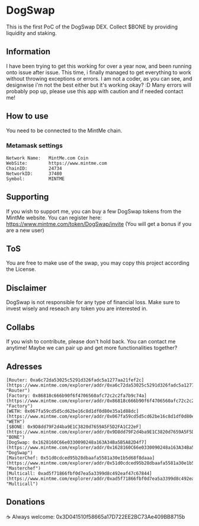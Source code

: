 # DogSwap

This is the first PoC of the DogSwap DEX. 
Collect $BONE by providing liquidity and staking.

## Information

I have been trying to get this working for over a year now, and been running onto issue after issue.
This time, i finally managed to get everything to work without throwing exceptions or errors.
I am not a coder, as you can see, and designwise i'm not the best either but it's working okay? :D
Many errors will probably pop up, please use this app with caution and if needed contact me!


## How to use

You need to be connected to the MintMe chain. 

### Metamask settings
```
Network Name:   MintMe.com Coin
WebSite:        https://www.mintme.com
ChainID:        24734
NetworkID:      37480
Symbol:         MINTME
```

## Supporting

If you wish to support me, you can buy a few DogSwap tokens from the MintMe website.
You can register here: https://www.mintme.com/token/DogSwap/invite (You will get a bonus if you are a new user)

## ToS

You are free to make use of the swap, you may copy this project according the License. 

## Disclaimer

DogSwap is not responsible for any type of financial loss. 
Make sure to invest wisely and reseach any token you are interested in. 

## Collabs

If you wish to contribute, please don't hold back. You can contact me anytime!
Maybe we can pair up and get more functionalities together?

## Adresses
```
[Router: 0xa6c72da53025c5291d326fadc5a1277aa21fef2c](https://www.mintme.com/explorer/addr/0xa6c72da53025c5291d326fadc5a1277aa21fef2c "Router") 
[Factory: 0x86818c666b90f6f4706560afc72c2c2fa7b9c74a](https://www.mintme.com/explorer/addr/0x86818c666b90f6f4706560afc72c2c2fa7b9c74a "Factory")
[WETH: 0x067fa59cd5d5cd62be16c8d1df0d80e35a1d88dc](https://www.mintme.com/explorer/addr/0x067fa59cd5d5cd62be16c8d1df0d80e35a1d88dc "WETH")
[$BONE: 0x9D8dd79F2d4ba9E1C3820d7659A5F5D2FA1C22eF](https://www.mintme.com/explorer/addr/0x9D8dd79F2d4ba9E1C3820d7659A5F5D2FA1C22eF "BONE")
[DogSwap: 0x1628160C66e0330090248a163A34Ba5B5A82D4f7](https://www.mintme.com/explorer/addr/0x1628160C66e0330090248a163A34Ba5B5A82D4f7 "DogSwap")
[MasterChef: 0x51d0cdced95b28dbaafa5581a30e1b5d68f8daaa](https://www.mintme.com/explorer/addr/0x51d0cdced95b28dbaafa5581a30e1b5d68f8daaa "Masterchef")
[Multicall: 0xad5f71866fbf0d7ea5a3399d8c492eaf47c67844](https://www.mintme.com/explorer/addr/0xad5f71866fbf0d7ea5a3399d8c492eaf47c67844 "Multicall")
```
## Donations

☕ Always welcome: 0x3D041510f58665a17D722EE2BC73Ae409BB8715b